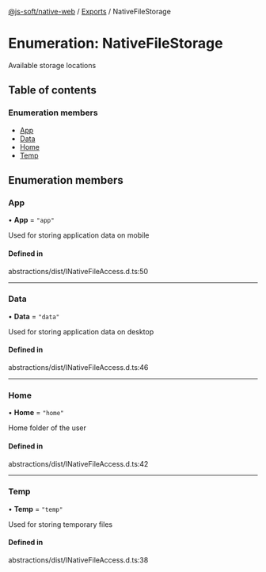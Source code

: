 [@js-soft/native-web](../README.md) / [Exports](../modules.md) / NativeFileStorage

# Enumeration: NativeFileStorage

Available storage locations

## Table of contents

### Enumeration members

- [App](NativeFileStorage.md#app)
- [Data](NativeFileStorage.md#data)
- [Home](NativeFileStorage.md#home)
- [Temp](NativeFileStorage.md#temp)

## Enumeration members

### App

• **App** = `"app"`

Used for storing application data on mobile

#### Defined in

abstractions/dist/INativeFileAccess.d.ts:50

___

### Data

• **Data** = `"data"`

Used for storing application data on desktop

#### Defined in

abstractions/dist/INativeFileAccess.d.ts:46

___

### Home

• **Home** = `"home"`

Home folder of the user

#### Defined in

abstractions/dist/INativeFileAccess.d.ts:42

___

### Temp

• **Temp** = `"temp"`

Used for storing temporary files

#### Defined in

abstractions/dist/INativeFileAccess.d.ts:38

